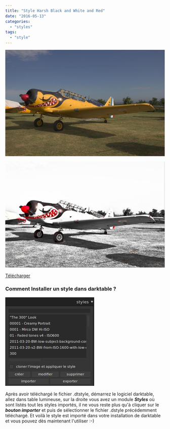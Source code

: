 ```yaml
---
title: "Style Harsh Black and White and Red"
date: "2016-05-13"
categories: 
  - "styles"
tags: 
  - "style"
---
```


![](images/original.jpeg)

![](images/Harsh_Black_and_White_and_Red.jpeg)

[Télécharger](/download/Styles/Harsh%20Black%20and%20White%20and%20Red.dtstyle)

### Comment Installer un style dans darktable ?
![installation-style](images/installation-style.jpeg)

Après avoir téléchargé le fichier .dtstyle, démarrez le logiciel darktable, allez dans table lumineuse, sur la droite vous avez un module **_Styles_** où sont listés tout les styles importés, il ne vous reste plus qu'à cliquer sur le _**bouton importer**_ et puis de sélectionner le fichier .dstyle précédemment téléchargé. Et voilà le style est importé dans votre installation de darktable et vous pouvez dès maintenant l'utiliser :-)
